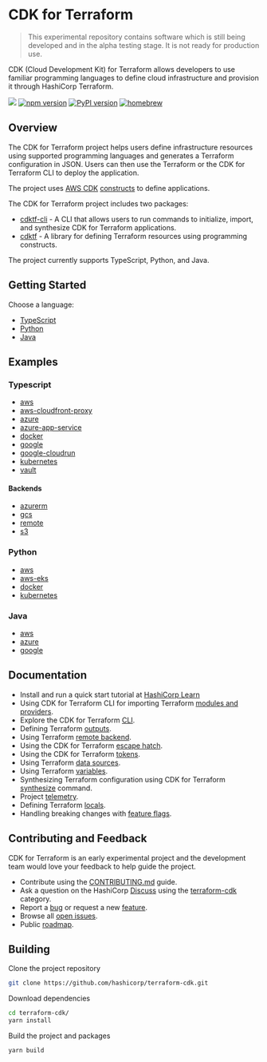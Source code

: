 # CDK for Terraform

> This experimental repository contains software which is still being developed
> and in the alpha testing stage. It is not ready for production use.

CDK (Cloud Development Kit) for Terraform allows developers to use familiar
programming languages to define cloud infrastructure and provision it through
HashiCorp Terraform.

![](https://github.com/hashicorp/terraform-cdk/workflows/Release/badge.svg)
[![npm version](https://badge.fury.io/js/cdktf.svg)](https://badge.fury.io/js/cdktf)
[![PyPI version](https://badge.fury.io/py/cdktf.svg)](https://badge.fury.io/py/cdktf)
[![homebrew](https://img.shields.io/homebrew/v/cdktf?color=brightgreen)](https://formulae.brew.sh/formula/cdktf#default)


## Overview

The CDK for Terraform project helps users define infrastructure resources using supported programming languages and generates a Terraform configuration in JSON. Users can then use the Terraform or the CDK for Terraform CLI to deploy the application.

The project uses [AWS CDK](https://aws.amazon.com/cdk/) [constructs](https://github.com/aws/constructs) to define applications.

The CDK for Terraform project includes two packages:

* [cdktf-cli](./packages/cdktf-cli) - A CLI that allows users to run commands to initialize, import, and synthesize CDK for Terraform applications.
* [cdktf](./packages/cdktf) - A library for defining Terraform resources using programming constructs.

The project currently supports TypeScript, Python, and Java.

## Getting Started

Choose a language:
* [TypeScript](./docs/getting-started/typescript.md)
* [Python](./docs/getting-started/python.md)
* [Java](./docs/getting-started/java.md)

## Examples

### Typescript

* [aws](./examples/typescript/aws)
* [aws-cloudfront-proxy](./examples/typescript/aws-cloudfront-proxy)
* [azure](./examples/typescript/azure)
* [azure-app-service](./examples/typescript/azure-app-service)
* [docker](./examples/typescript/docker)
* [google](./examples/typescript/google)
* [google-cloudrun](./examples/typescript/google-cloudrun)
* [kubernetes](./examples/typescript/kubernetes)
* [vault](./examples/typescript/vault)

#### Backends

* [azurerm](./examples/typescript/backends/azurerm)
* [gcs](./examples/typescript/backends/gcs)
* [remote](./examples/typescript/backends/remote)
* [s3](./examples/typescript/backends/s3)

### Python

* [aws](./examples/python/aws)
* [aws-eks](./examples/python/aws-eks)
* [docker](./examples/python/docker)
* [kubernetes](./examples/python/kubernetes)

### Java

* [aws](./examples/java/aws)
* [azure](./examples/java/azure)
* [google](./examples/java/google)

## Documentation

* Install and run a quick start tutorial at [HashiCorp Learn](https://learn.hashicorp.com/terraform/cdktf/cdktf-install)
* Using CDK for Terraform CLI for importing Terraform [modules and providers](./docs/working-with-cdk-for-terraform/using-providers-and-modules.md).
* Explore the CDK for Terraform [CLI](./docs/cli-commands.md).
* Defining Terraform [outputs](./docs/working-with-cdk-for-terraform/terraform-outputs.md).
* Using Terraform [remote backend](./docs/working-with-cdk-for-terraform/remote-backend.md).
* Using the CDK for Terraform [escape hatch](./docs/working-with-cdk-for-terraform/escape-hatch.md).
* Using the CDK for Terraform [tokens](./docs/working-with-cdk-for-terraform/tokens.md).
* Using Terraform [data sources](./docs/working-with-cdk-for-terraform/data-sources.md).
* Using Terraform [variables](./docs/working-with-cdk-for-terraform/terraform-variables.md).
* Synthesizing Terraform configuration using CDK for Terraform [synthesize](./docs/working-with-cdk-for-terraform/synthesizing-config.md) command.
* Project [telemetry](./docs/working-with-cdk-for-terraform/telemetry.md).
* Defining Terraform [locals](./docs/working-with-cdk-for-terraform/terraform-locals.md).
* Handling breaking changes with [feature flags](./docs/working-with-cdk-for-terraform/feature-flags.md).

## Contributing and Feedback

CDK for Terraform is an early experimental project and the development team would love your feedback to help guide the project.

* Contribute using the [CONTRIBUTING.md](./CONTRIBUTING.md) guide.
* Ask a question on the HashiCorp [Discuss](https://discuss.hashicorp.com/) using the [terraform-cdk](https://discuss.hashicorp.com/c/terraform-core/cdk-for-terraform/) category.
* Report a [bug](https://github.com/hashicorp/terraform-cdk/issues/new?assignees=&labels=bug&template=bug-report.md&title=) or request a new [feature](https://github.com/hashicorp/terraform-cdk/issues/new?assignees=&labels=enhancement&template=feature-request.md&title=).
* Browse all [open issues](https://github.com/hashicorp/terraform-cdk/issues).
* Public [roadmap](https://github.com/hashicorp/terraform-cdk/projects/1).

## Building

Clone the project repository

```bash
git clone https://github.com/hashicorp/terraform-cdk.git
```

Download dependencies

```bash
cd terraform-cdk/
yarn install
```

Build the project and packages

```bash
yarn build
```


